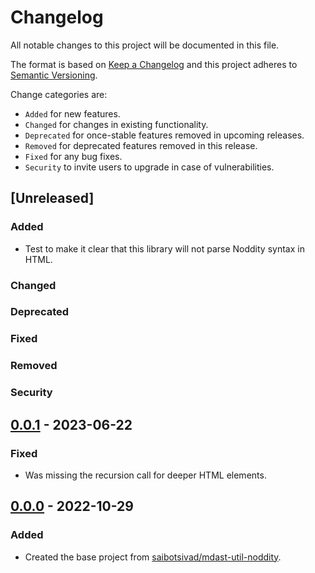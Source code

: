# Changelog

All notable changes to this project will be documented in this file.

The format is based on [Keep a Changelog](http://keepachangelog.com/en/1.0.0/)
and this project adheres to [Semantic Versioning](http://semver.org/spec/v2.0.0.html).

Change categories are:

* `Added` for new features.
* `Changed` for changes in existing functionality.
* `Deprecated` for once-stable features removed in upcoming releases.
* `Removed` for deprecated features removed in this release.
* `Fixed` for any bug fixes.
* `Security` to invite users to upgrade in case of vulnerabilities.

## [Unreleased]
### Added
- Test to make it clear that this library will not parse Noddity syntax in HTML.
### Changed
### Deprecated
### Fixed
### Removed
### Security

## [0.0.1](https://github.com/saibotsivad/hast-util-noddity/compare/v0.0.0...v0.0.1) - 2023-06-22
### Fixed
- Was missing the recursion call for deeper HTML elements.

## [0.0.0](https://github.com/saibotsivad/hast-util-noddity/tree/v0.0.0) - 2022-10-29
### Added
- Created the base project from [saibotsivad/mdast-util-noddity](https://github.com/saibotsivad/init).
